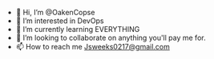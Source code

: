 - 👋 Hi, I’m @OakenCopse
- 👀 I’m interested in DevOps
- 🌱 I’m currently learning EVERYTHING
- 💞️ I’m looking to collaborate on anything you'll pay me for.
- 📫 How to reach me Jsweeks0217@gmail.com

<!---
OakenCopse/OakenCopse is a ✨ special ✨ repository because its `README.md` (this file) appears on your GitHub profile.
You can click the Preview link to take a look at your changes.
--->
